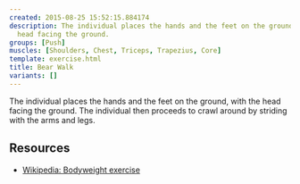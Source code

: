 ```yaml
---
created: 2015-08-25 15:52:15.884174
description: The individual places the hands and the feet on the ground, with the
  head facing the ground.
groups: [Push]
muscles: [Shoulders, Chest, Triceps, Trapezius, Core]
template: exercise.html
title: Bear Walk
variants: []
---
```

The individual places the hands and the feet on the ground, with the head facing the ground. The individual then proceeds to crawl around by striding with the arms and legs.

## Resources

* [Wikipedia: Bodyweight exercise](https://en.wikipedia.org/wiki/Bodyweight_exercise)